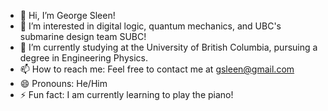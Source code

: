- 👋 Hi, I’m George Sleen!
- 👀 I’m interested in digital logic, quantum mechanics, and UBC's submarine design team SUBC!
- 🌱 I’m currently studying at the University of British Columbia, pursuing a degree in Engineering Physics.
- 📫 How to reach me: Feel free to contact me at gsleen@gmail.com
- 😄 Pronouns: He/Him
- ⚡ Fun fact: I am currently learning to play the piano!

<!---
georgeSleen/georgeSleen is a ✨ special ✨ repository because its `README.md` (this file) appears on your GitHub profile.
You can click the Preview link to take a look at your changes.
--->
